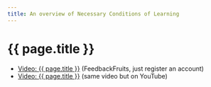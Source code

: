 ```yaml
---
title: An overview of Necessary Conditions of Learning
---
```

# {{ page.title }}

  - [Video: {{ page.title }}][fbf] (FeedbackFruits, just register an account)
  - [Video: {{ page.title }}][yt] (same video but on YouTube)

[yt]: https://youtu.be/_d42-kTKDcI
[fbf]: https://eu.feedbackfruits.com/courses/activity-course/d04b0280-e219-42c4-aee1-1272609bc4bd
